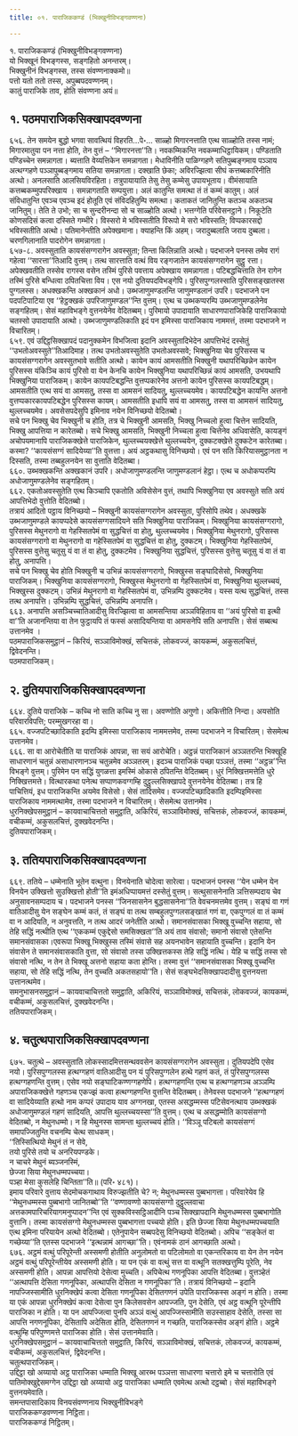 ```yaml
---
title: ०१. पाराजिककण्डं (भिक्खुनीविभङ्गवण्णना)

---
```

१. पाराजिककण्डं (भिक्खुनीविभङ्गवण्णना)  
यो भिक्खूनं विभङ्गस्स, सङ्गहितो अनन्तरम्।  
भिक्खुनीनं विभङ्गस्स, तस्स संवण्णनाक्कमो॥  
पत्तो यतो ततो तस्स, अपुब्बपदवण्णनम्।  
कातुं पाराजिके ताव, होति संवण्णना अयं॥  


## १. पठमपाराजिकसिक्खापदवण्णना

६५६. तेन समयेन बुद्धो भगवा सावत्थियं विहरति…पे॰… साळ्हो मिगारनत्ताति एत्थ साळ्होति तस्स नामं; मिगारमातुया पन नत्ता होति, तेन वुत्तं – ‘‘मिगारनत्ता’’ति। नवकम्मिकन्ति नवकम्माधिट्ठायिकम्। पण्डिताति पण्डिच्चेन समन्नागता। ब्यत्ताति वेय्यत्तिकेन समन्नागता। मेधाविनीति पाळिग्गहणे सतिपुब्बङ्गमाय पञ्ञाय अत्थग्गहणे पञ्ञापुब्बङ्गमाय सतिया समन्नागता। दक्खाति छेका; अविरज्झित्वा सीघं कत्तब्बकारिनीति अत्थो। अनलसाति आलसियविरहिता। तत्रुपायायाति तेसु तेसु कम्मेसु उपायभूताय। वीमंसायाति कत्तब्बकम्मुपपरिक्खाय । समन्नागताति सम्पयुत्ता। अलं कातुन्ति समत्था तं तं कम्मं कातुम्। अलं संविधातुन्ति एवञ्च एवञ्च इदं होतूति एवं संविदहितुम्पि समत्था। कताकतं जानितुन्ति कतञ्च अकतञ्च जानितुम्। तेति ते उभो; सा च सुन्दरीनन्दा सो च साळ्होति अत्थो। भत्तग्गेति परिवेसनट्ठाने। निकूटेति कोणसदिसं कत्वा दस्सिते गम्भीरे। विस्सरो मे भविस्सतीति विरूपो मे सरो भविस्सति; विप्पकारसद्दो भविस्सतीति अत्थो। पतिमानेन्तीति अपेक्खमाना। क्याहन्ति किं अहम्। जरादुब्बलाति जराय दुब्बला। चरणगिलानाति पादरोगेन समन्नागता।  
६५७-८. अवस्सुताति कायसंसग्गरागेन अवस्सुता; तिन्ता किलिन्नाति अत्थो। पदभाजने पनस्स तमेव रागं गहेत्वा ‘‘सारत्ता’’तिआदि वुत्तम्। तत्थ सारत्ताति वत्थं विय रङ्गजातेन कायसंसग्गरागेन सुट्ठु रत्ता। अपेक्खवतीति तस्सेव रागस्स वसेन तस्मिं पुरिसे पवत्ताय अपेक्खाय समन्नागता। पटिबद्धचित्ताति तेन रागेन तस्मिं पुरिसे बन्धित्वा ठपितचित्ता विय। एस नयो दुतियपदविभङ्गेपि। पुरिसपुग्गलस्साति पुरिससङ्खातस्स पुग्गलस्स। अधक्खकन्ति अक्खकानं अधो। उब्भजाणुमण्डलन्ति जाणुमण्डलानं उपरि। पदभाजने पन पदपटिपाटिया एव ‘‘हेट्ठक्खकं उपरिजाणुमण्डल’’न्ति वुत्तम्। एत्थ च उब्भकप्परम्पि उब्भजाणुमण्डलेनेव सङ्गहितम्। सेसं महाविभङ्गे वुत्तनयेनेव वेदितब्बम्। पुरिमायो उपादायाति साधारणपाराजिकेहि पाराजिकायो चतस्सो उपादायाति अत्थो। उब्भजाणुमण्डलिकाति इदं पन इमिस्सा पाराजिकाय नाममत्तं, तस्मा पदभाजने न विचारितम्।  
६५९. एवं उद्दिट्ठसिक्खापदं पदानुक्कमेन विभजित्वा इदानि अवस्सुतादिभेदेन आपत्तिभेदं दस्सेतुं ‘‘उभतोअवस्सुते’’तिआदिमाह। तत्थ उभतोअवस्सुतेति उभतोअवस्सवे; भिक्खुनिया चेव पुरिसस्स च कायसंसग्गरागेन अवस्सुतभावे सतीति अत्थो। कायेन कायं आमसतीति भिक्खुनी यथापरिच्छिन्नेन कायेन पुरिसस्स यंकिञ्चि कायं पुरिसो वा येन केनचि कायेन भिक्खुनिया यथापरिच्छिन्नं कायं आमसति, उभयथापि भिक्खुनिया पाराजिकम्। कायेन कायपटिबद्धन्ति वुत्तप्पकारेनेव अत्तनो कायेन पुरिसस्स कायपटिबद्धम्। आमसतीति एत्थ सयं वा आमसतु, तस्स वा आमसनं सादियतु, थुल्लच्चयमेव। कायपटिबद्धेन कायन्ति अत्तनो वुत्तप्पकारकायपटिबद्धेन पुरिसस्स कायम्। आमसतीति इधापि सयं वा आमसतु, तस्स वा आमसनं सादियतु, थुल्लच्चयमेव। अवसेसपदेसुपि इमिनाव नयेन विनिच्छयो वेदितब्बो।  
सचे पन भिक्खु चेव भिक्खुनी च होति, तत्र चे भिक्खुनी आमसति, भिक्खु निच्चलो हुत्वा चित्तेन सादियति, भिक्खु आपत्तिया न कारेतब्बो। सचे भिक्खु आमसति, भिक्खुनी निच्चला हुत्वा चित्तेनेव अधिवासेति, कायङ्गं अचोपयमानापि पाराजिकक्खेत्ते पाराजिकेन, थुल्लच्चयक्खेत्ते थुल्लच्चयेन, दुक्कटक्खेत्ते दुक्कटेन कारेतब्बा। कस्मा? ‘‘कायसंसग्गं सादियेय्या’’ति वुत्तत्ता। अयं अट्ठकथासु विनिच्छयो। एवं पन सति किरियासमुट्ठानता न दिस्सति, तस्मा तब्बहुलनयेन सा वुत्ताति वेदितब्बा।  
६६०. उब्भक्खकन्ति अक्खकानं उपरि। अधोजाणुमण्डलन्ति जाणुमण्डलानं हेट्ठा। एत्थ च अधोकप्परम्पि अधोजाणुमण्डलेनेव सङ्गहितम्।  
६६२. एकतोअवस्सुतेति एत्थ किञ्चापि एकतोति अविसेसेन वुत्तं, तथापि भिक्खुनिया एव अवस्सुते सति अयं आपत्तिभेदो वुत्तोति वेदितब्बो।  
तत्रायं आदितो पट्ठाय विनिच्छयो – भिक्खुनी कायसंसग्गरागेन अवस्सुता, पुरिसोपि तथेव। अधक्खके उब्भजाणुमण्डले कायप्पदेसे कायसंसग्गसादियने सति भिक्खुनिया पाराजिकम्। भिक्खुनिया कायसंसग्गरागो, पुरिसस्स मेथुनरागो वा गेहस्सितपेमं वा सुद्धचित्तं वा होतु, थुल्लच्चयमेव। भिक्खुनिया मेथुनरागो, पुरिसस्स कायसंसग्गरागो वा मेथुनरागो वा गहेस्सितपेमं वा सुद्धचित्तं वा होतु, दुक्कटम्। भिक्खुनिया गेहस्सितपेमं, पुरिसस्स वुत्तेसु चतूसु यं वा तं वा होतु, दुक्कटमेव। भिक्खुनिया सुद्धचित्तं, पुरिसस्स वुत्तेसु चतूसु यं वा तं वा होतु, अनापत्ति।  
सचे पन भिक्खु चेव होति भिक्खुनी च उभिन्नं कायसंसग्गरागो, भिक्खुस्स सङ्घादिसेसो, भिक्खुनिया पाराजिकम्। भिक्खुनिया कायसंसग्गरागो, भिक्खुस्स मेथुनरागो वा गेहस्सितपेमं वा, भिक्खुनिया थुल्लच्चयं, भिक्खुस्स दुक्कटम्। उभिन्नं मेथुनरागो वा गेहस्सितपेमं वा, उभिन्नम्पि दुक्कटमेव। यस्स यत्थ सुद्धचित्तं, तस्स तत्थ अनापत्ति। उभिन्नम्पि सुद्धचित्तं, उभिन्नम्पि अनापत्ति।  
६६३. अनापत्ति असञ्चिच्चातिआदीसु विरज्झित्वा वा आमसन्तिया अञ्ञविहिताय वा ‘‘अयं पुरिसो वा इत्थी वा’’ति अजानन्तिया वा तेन फुट्ठायपि तं फस्सं असादियन्तिया वा आमसनेपि सति अनापत्ति। सेसं सब्बत्थ उत्तानमेव ।  
पठमपाराजिकसमुट्ठानं – किरियं, सञ्ञाविमोक्खं, सचित्तकं, लोकवज्जं, कायकम्मं, अकुसलचित्तं, द्विवेदनन्ति।  
पठमपाराजिकम्।  


## २. दुतियपाराजिकसिक्खापदवण्णना

६६४. दुतिये पाराजिके – कच्चि नो साति कच्चि नु सा। अवण्णोति अगुणो। अकित्तीति निन्दा। अयसोति परिवारविपत्ति; परम्मुखगरहा वा।  
६६५. वज्जपटिच्छादिकाति इदम्पि इमिस्सा पाराजिकाय नाममत्तमेव, तस्मा पदभाजने न विचारितम्। सेसमेत्थ उत्तानमेव।  
६६६. सा वा आरोचेतीति या पाराजिकं आपन्ना, सा सयं आरोचेति। अट्ठन्नं पाराजिकानं अञ्ञतरन्ति भिक्खूहि साधारणानं चतुन्नं असाधारणानञ्च चतुन्नमेव अञ्ञतरम्। इदञ्च पाराजिकं पच्छा पञ्ञत्तं, तस्मा ‘‘अट्ठन्न’’न्ति विभङ्गे वुत्तम्। पुरिमेन पन सद्धिं युगळत्ता इमस्मिं ओकासे ठपितन्ति वेदितब्बम्। धुरं निक्खित्तमत्तेति धुरे निक्खित्तमत्ते। वित्थारकथा पनेत्थ सप्पाणकवग्गम्हि दुट्ठुल्लसिक्खापदे वुत्तनयेनेव वेदितब्बा। तत्र हि पाचित्तियं, इध पाराजिकन्ति अयमेव विसेसो। सेसं तादिसमेव। वज्जपटिच्छादिकाति इदम्पिइमिस्सा पाराजिकाय नाममत्थामेव, तस्मा पदभाजने न विचारितम्। सेसमेत्थ उत्तानमेव।  
धुरनिक्खेपसमुट्ठानं – कायवाचाचित्ततो समुट्ठाति, अकिरियं, सञ्ञाविमोक्खं, सचित्तकं, लोकवज्जं, कायकम्मं, वचीकम्मं, अकुसलचित्तं, दुक्खवेदनन्ति।  
दुतियपाराजिकम्।  


## ३. ततियपाराजिकसिक्खापदवण्णना

६६९. ततिये – धम्मेनाति भूतेन वत्थुना। विनयेनाति चोदेत्वा सारेत्वा। पदभाजनं पनस्स ‘‘येन धम्मेन येन विनयेन उक्खित्तो सुउक्खित्तो होती’’ति इमंअधिप्पायमत्तं दस्सेतुं वुत्तम्। सत्थुसासनेनाति ञत्तिसम्पदाय चेव अनुसावनसम्पदाय च। पदभाजने पनस्स ‘‘जिनसासनेन बुद्धसासनेना’’ति वेवचनमत्तमेव वुत्तम्। सङ्घं वा गणं वातिआदीसु येन सङ्घेन कम्मं कतं, तं सङ्घं वा तत्थ सम्बहुलपुग्गलसङ्खातं गणं वा, एकपुग्गलं वा तं कम्मं वा न आदियति, न अनुवत्तति, न तत्थ आदरं जनेतीति अत्थो। समानसंवासका भिक्खू वुच्चन्ति सहाया, सो तेहि सद्धिं नत्थीति एत्थ ‘‘एककम्मं एकुद्देसो समसिक्खता’’ति अयं ताव संवासो; समानो संवासो एतेसन्ति समानसंवासका।एवरूपा भिक्खू भिक्खुस्स तस्मिं संवासे सह अयनभावेन सहायाति वुच्चन्ति। इदानि येन संवासेन ते समानसंवासकाति वुत्ता, सो संवासो तस्स उक्खित्तकस्स तेहि सद्धिं नत्थि। येहि च सद्धिं तस्स सो संवासो नत्थि, न तेन ते भिक्खू अत्तनो सहाया कता होन्ति। तस्मा वुत्तं ‘‘समानसंवासका भिक्खू वुच्चन्ति सहाया, सो तेहि सद्धिं नत्थि, तेन वुच्चति अकतसहायो’’ति। सेसं सङ्घभेदसिक्खापदादीसु वुत्तनयत्ता उत्तानत्थमेव।  
समनुभासनसमुट्ठानं – कायवाचाचित्ततो समुट्ठाति, अकिरियं, सञ्ञाविमोक्खं, सचित्तकं, लोकवज्जं, कायकम्मं, वचीकम्मं, अकुसलचित्तं, दुक्खवेदनन्ति।  
ततियपाराजिकम्।  


## ४. चतुत्थपाराजिकसिक्खापदवण्णना

६७५. चतुत्थे – अवस्सुताति लोकस्सादमित्तसन्थववसेन कायसंसग्गरागेन अवस्सुता। दुतियपदेपि एसेव नयो। पुरिसपुग्गलस्स हत्थग्गहणं वातिआदीसु पन यं पुरिसपुग्गलेन हत्थे गहणं कतं, तं पुरिसपुग्गलस्स हत्थग्गहणन्ति वुत्तम्। एसेव नयो सङ्घाटिकण्णग्गहणेपि। हत्थग्गहणन्ति एत्थ च हत्थग्गहणञ्च अञ्ञम्पि अपाराजिकक्खेत्ते गहणञ्च एकज्झं कत्वा हत्थग्गहणन्ति वुत्तन्ति वेदितब्बम्। तेनेवस्स पदभाजने ‘‘हत्थग्गहणं वा सादियेय्याति हत्थो नाम कप्परं उपादाय याव अग्गनखा, एतस्स असद्धम्मस्स पटिसेवनत्थाय उब्भक्खकं अधोजाणुमण्डलं गहणं सादियति, आपत्ति थुल्लच्चयस्सा’’ति वुत्तम्। एत्थ च असद्धम्मोति कायसंसग्गो वेदितब्बो, न मेथुनधम्मो। न हि मेथुनस्स सामन्ता थुल्लच्चयं होति। ‘‘विञ्ञू पटिबलो कायसंसग्गं समापज्जितुन्ति वचनम्पि चेत्थ साधकम्।  
‘‘तिस्सित्थियो मेथुनं तं न सेवे,  
तयो पुरिसे तयो च अनरियपण्डके।  
न चाचरे मेथुनं ब्यञ्जनस्मिं,  
छेज्जा सिया मेथुनधम्मपच्चया।  
पञ्हा मेसा कुसलेहि चिन्तिता’’ति॥ (परि॰ ४८१)।  
इमाय परिवारे वुत्ताय सेदमोचकगाथाय विरुज्झतीति चे? न; मेथुनधम्मस्स पुब्बभागत्ता। परिवारेयेव हि ‘‘मेथुनधम्मस्स पुब्बभागो जानितब्बो’’ति ‘‘वण्णावण्णो कायसंसग्गो दुट्ठुल्लवाचा अत्तकामपारिचरियागमनुप्पादन’’न्ति एवं सुक्कविस्सट्ठिआदीनि पञ्च सिक्खापदानि मेथुनधम्मस्स पुब्बभागोति वुत्तानि। तस्मा कायसंसग्गो मेथुनधम्मस्स पुब्बभागत्ता पच्चयो होति। इति छेज्जा सिया मेथुनधम्मपच्चयाति एत्थ इमिना परियायेन अत्थो वेदितब्बो। एतेनुपायेन सब्बपदेसु विनिच्छयो वेदितब्बो। अपिच ‘‘सङ्केतं वा गच्छेय्या’’ति एतस्स पदभाजने ‘‘इत्थन्नामं आगच्छा’’ति। एवंनामकं ठानं आगच्छाति अत्थो।  
६७६. अट्ठमं वत्थुं परिपूरेन्ती अस्समणी होतीति अनुलोमतो वा पटिलोमतो वा एकन्तरिकाय वा येन तेन नयेन अट्ठमं वत्थुं परिपूरेन्तीयेव अस्समणी होति। या पन एकं वा वत्थुं सत्त वा वत्थूनि सतक्खत्तुम्पि पूरेति, नेव अस्समणी होति। आपन्ना आपत्तियो देसेत्वा मुच्चति। अपिचेत्थ गणनूपिका आपत्ति वेदितब्बा। वुत्तञ्हेतं ‘‘अत्थापत्ति देसिता गणनूपिका, अत्थापत्ति देसिता न गणनूपिका’’ति। तत्रायं विनिच्छयो – इदानि नापज्जिस्सामीति धुरनिक्खेपं कत्वा देसिता गणनूपिका देसितगणनं उपेति पाराजिकस्स अङ्गं न होति। तस्मा या एकं आपन्ना धुरनिक्खेपं कत्वा देसेत्वा पुन किलेसवसेन आपज्जति, पुन देसेति, एवं अट्ठ वत्थूनि पूरेन्तीपि पाराजिका न होति। या पन आपज्जित्वा पुनपि अञ्ञं वत्थुं आपज्जिस्सामीति सउस्साहाव देसेति, तस्सा सा आपत्ति नगणनूपिका, देसितापि अदेसिता होति, देसितगणनं न गच्छति, पाराजिकस्सेव अङ्गं होति। अट्ठमे वत्थुम्हि परिपुण्णमत्ते पाराजिका होति। सेसं उत्तानमेवाति।  
धुरनिक्खेपसमुट्ठानं – कायवाचाचित्ततो समुट्ठाति, किरियं, सञ्ञाविमोक्खं, सचित्तकं, लोकवज्जं, कायकम्मं, वचीकम्मं, अकुसलचित्तं, द्विवेदनन्ति।  
चतुत्थपाराजिकम्।  
उद्दिट्ठा खो अय्यायो अट्ठ पाराजिका धम्माति भिक्खू आरब्भ पञ्ञत्ता साधारणा चत्तारो इमे च चत्तारोति एवं पातिमोक्खुद्देसमग्गेन उद्दिट्ठा खो अय्यायो अट्ठ पाराजिका धम्माति एवमेत्थ अत्थो दट्ठब्बो। सेसं महाविभङ्गे वुत्तनयमेवाति।  
समन्तपासादिकाय विनयसंवण्णनाय भिक्खुनीविभङ्गे  
पाराजिककण्डवण्णना निट्ठिता।  
पाराजिककण्डं निट्ठितम्।  